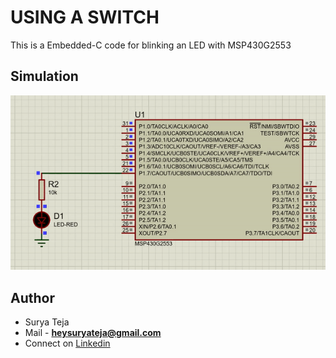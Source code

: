 # USING A SWITCH

This is a Embedded-C code for blinking an LED with MSP430G2553

## Simulation

![](https://github.com/TheSuryaTeja/MSP430/blob/master/blink_led/proteus.gif?raw=true)


## Author
* Surya Teja 
* Mail - **heysuryateja@gmail.com**
* Connect on [Linkedin](https://www.linkedin.com/in/suryateja2000/)